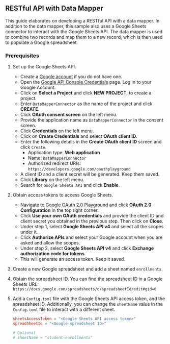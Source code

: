 ## RESTful API with Data Mapper

This guide elaborates on developing a RESTful API with a data mapper. In addition to the data mapper, this sample also uses a Google Sheets connector to interact with the Google Sheets API. The data mapper is used to combine two records and map them to a new record, which is then used to populate a Google spreadsheet.

### Prerequisites

1. Set up the Google Sheets API.

   - Create a [Google account](https://accounts.google.com/signup/v2/webcreateaccount?utm_source=ga-ob-search&utm_medium=google-account&flowName=GlifWebSignIn&flowEntry=SignUp) if you do not have one.
   - Open the [Google API Console Credentials](https://console.developers.google.com/apis/credentials) page. Log in to your Google Account.
   - Click on **Select a Project** and click **NEW PROJECT**, to create a project.
   - Enter `DataMapperConnector` as the name of the project and click **CREATE**.
   - Click **OAuth consent screen** on the left menu.
   - Provide the application name as `DataMapperConnector` in the consent screen.
   - Click **Credentials** on the left menu.
   - Click on **Create Credentials** and select **OAuth client ID**.
   - Enter the following details in the **Create OAuth client ID** screen and click `Create`.
      - Application type: **Web application**
      - Name: `DataMapperConnector`
      - Authorized redirect URIs: `https://developers.google.com/oauthplayground`
   - A client ID and a client secret will be generated. Keep them saved.
   - Click **Library** on the left menu.
   - Search for `Google Sheets API` and click **Enable**.

2. Obtain access tokens to access Google Sheets.

   - Navigate to [Google OAuth 2.0 Playground](https://developers.google.com/oauthplayground/) and click **OAuth 2.0 Configuration** in the top right corner.
   - Click **Use your own OAuth credentials** and provide the client ID and client secret you obtained in the previous step. Then click on **Close**.
   - Under step 1, select **Google Sheets API v4** and select all the scopes under it.
   - Click **Authorize APIs** and select your Google account when you are asked and allow the scopes.
   - Under step 2, select **Google Sheets API v4** and click **Exchange authorization code for tokens**.
   - This will generate an access token. Keep it saved.

3. Create a new Google spreadsheet and add a sheet named `enrollments`.

4. Obtain the spreadsheet ID. You can find the spreadsheet ID in a Google Sheets URL: `https://docs.google.com/spreadsheets/d/spreadsheetId/edit#gid=0`

5. Add a `Config.toml` file with the Google Sheets API access token, and the spreadsheet ID. Additionally, you can change the `sheetName` value in the `Config.toml` file to interact with a different sheet.
   ```toml
   sheetsAccessToken = "<Google Sheets API access token>"
   spreadSheetId = "<Google spreadsheet ID>"

   # Optional
   # sheetName = "student-enrollments"
   ```


